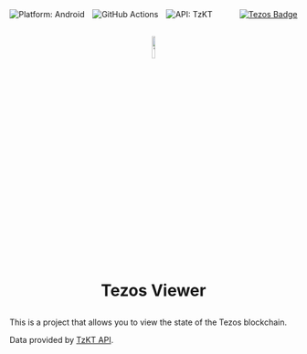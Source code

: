 <div style="display: flex; justify-content: space-between; align-items: center;">
    <div style="text-align: left;">
        <img src="https://img.shields.io/badge/platform-android-green" alt="Platform: Android" style="margin-right: 10px;"/>
        <img src="https://img.shields.io/badge/github-actions-purple" alt="GitHub Actions" style="margin-right: 10px;"/>
        <img src="https://img.shields.io/badge/api-tzkt.io-yellow" alt="API: TzKT" style="margin-right: 10px;"/>
    </div>
    <div style="text-align: right;">
        <a href="https://gitlab.com/tezos/tezos">
            <img src="https://img.shields.io/badge/tezos-blue" alt="Tezos Badge"/>
        </a>
    </div>
</div>

<div style="text-align: center; margin-top: 30px; margin-bottom: 30px;">
    <img src="https://cryptologos.cc/logos/tezos-xtz-logo.png?v=040" alt="Tezos Logo" style="width: 10%; height: auto;"/>
    <h1>Tezos Viewer</h1>
</div>

This is a project that allows you to view the state of the Tezos blockchain.

Data provided by [TzKT API](https://api.tzkt.io).
